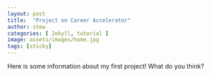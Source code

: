 ```yaml
---
layout: post
title:  "Project on Career Accelerator"
author: stew
categories: [ Jekyll, tutorial ]
image: assets/images/home.jpg
tags: [sticky]
---
```


Here is some information about my first project! What do you think?
